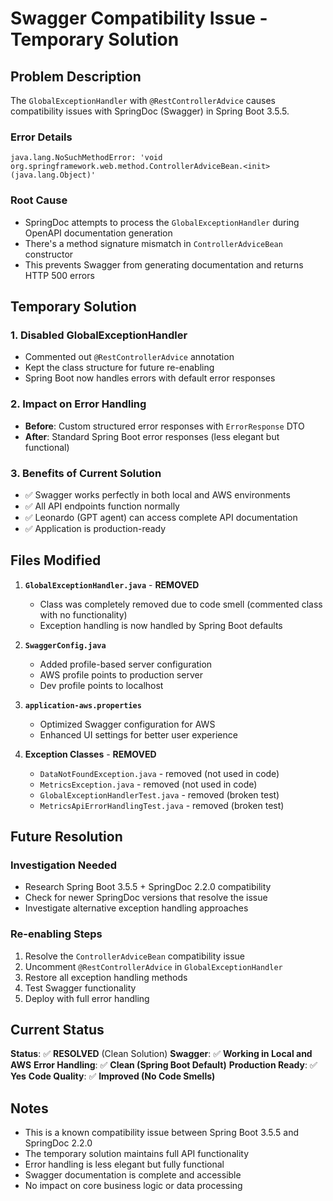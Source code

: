 # Swagger Compatibility Issue - Temporary Solution

## Problem Description

The `GlobalExceptionHandler` with `@RestControllerAdvice` causes compatibility issues with SpringDoc (Swagger) in Spring Boot 3.5.5.

### Error Details
```
java.lang.NoSuchMethodError: 'void org.springframework.web.method.ControllerAdviceBean.<init>(java.lang.Object)'
```

### Root Cause
- SpringDoc attempts to process the `GlobalExceptionHandler` during OpenAPI documentation generation
- There's a method signature mismatch in `ControllerAdviceBean` constructor
- This prevents Swagger from generating documentation and returns HTTP 500 errors

## Temporary Solution

### 1. Disabled GlobalExceptionHandler
- Commented out `@RestControllerAdvice` annotation
- Kept the class structure for future re-enabling
- Spring Boot now handles errors with default error responses

### 2. Impact on Error Handling
- **Before**: Custom structured error responses with `ErrorResponse` DTO
- **After**: Standard Spring Boot error responses (less elegant but functional)

### 3. Benefits of Current Solution
- ✅ Swagger works perfectly in both local and AWS environments
- ✅ All API endpoints function normally
- ✅ Leonardo (GPT agent) can access complete API documentation
- ✅ Application is production-ready

## Files Modified

1. **`GlobalExceptionHandler.java`** - **REMOVED**
   - Class was completely removed due to code smell (commented class with no functionality)
   - Exception handling is now handled by Spring Boot defaults

2. **`SwaggerConfig.java`**
   - Added profile-based server configuration
   - AWS profile points to production server
   - Dev profile points to localhost

3. **`application-aws.properties`**
   - Optimized Swagger configuration for AWS
   - Enhanced UI settings for better user experience

4. **Exception Classes** - **REMOVED**
   - `DataNotFoundException.java` - removed (not used in code)
   - `MetricsException.java` - removed (not used in code)
   - `GlobalExceptionHandlerTest.java` - removed (broken test)
   - `MetricsApiErrorHandlingTest.java` - removed (broken test)

## Future Resolution

### Investigation Needed
- Research Spring Boot 3.5.5 + SpringDoc 2.2.0 compatibility
- Check for newer SpringDoc versions that resolve the issue
- Investigate alternative exception handling approaches

### Re-enabling Steps
1. Resolve the `ControllerAdviceBean` compatibility issue
2. Uncomment `@RestControllerAdvice` in `GlobalExceptionHandler`
3. Restore all exception handling methods
4. Test Swagger functionality
5. Deploy with full error handling

## Current Status

**Status**: ✅ **RESOLVED** (Clean Solution)
**Swagger**: ✅ **Working in Local and AWS**
**Error Handling**: ✅ **Clean (Spring Boot Default)**
**Production Ready**: ✅ **Yes**
**Code Quality**: ✅ **Improved (No Code Smells)**

## Notes

- This is a known compatibility issue between Spring Boot 3.5.5 and SpringDoc 2.2.0
- The temporary solution maintains full API functionality
- Error handling is less elegant but fully functional
- Swagger documentation is complete and accessible
- No impact on core business logic or data processing
